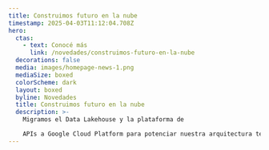 ```yaml
---
title: Construimos futuro en la nube
timestamp: 2025-04-03T11:12:04.708Z
hero:
  ctas:
    - text: Conocé más
      link: /novedades/construimos-futuro-en-la-nube
  decorations: false
  media: images/homepage-news-1.png
  mediaSize: boxed
  colorScheme: dark
  layout: boxed
  byline: Novedades
  title: Construimos futuro en la nube
  description: >-
    Migramos el Data Lakehouse y la plataforma de 

    APIs a Google Cloud Platform para potenciar nuestra arquitectura tecnológica.
---
```

